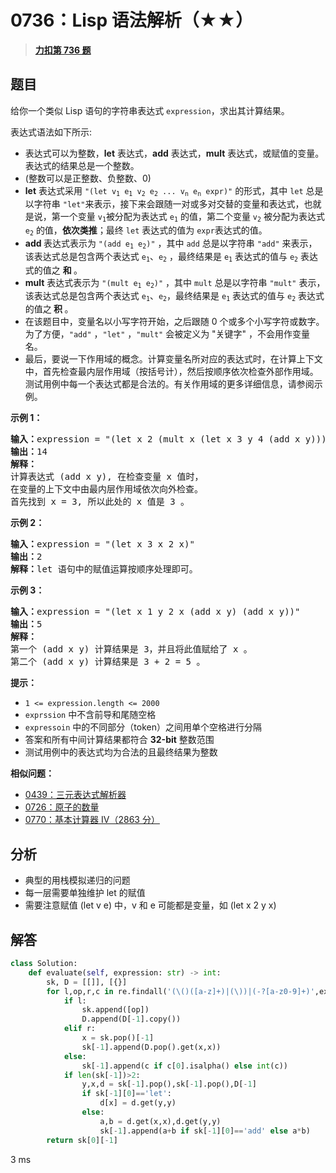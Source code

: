 # 0736：Lisp 语法解析（★★）


> <u>**[力扣第 736 题](https://leetcode.cn/problems/parse-lisp-expression/)**</u>

## 题目

<p>给你一个类似 Lisp 语句的字符串表达式 <code>expression</code>，求出其计算结果。</p>

<p>表达式语法如下所示:</p>

<ul>
<li>表达式可以为整数，<strong>let</strong> 表达式，<strong>add</strong> 表达式，<strong>mult</strong> 表达式，或赋值的变量。表达式的结果总是一个整数。</li>
<li>(整数可以是正整数、负整数、0)</li>
<li><strong>let</strong> 表达式采用 <code>"(let v<sub>1</sub> e<sub>1</sub> v<sub>2</sub> e<sub>2</sub> ... v<sub>n</sub> e<sub>n</sub> expr)"</code> 的形式，其中 <code>let</code> 总是以字符串 <code>"let"</code>来表示，接下来会跟随一对或多对交替的变量和表达式，也就是说，第一个变量 <code>v<sub>1</sub></code>被分配为表达式 <code>e<sub>1</sub></code> 的值，第二个变量 <code>v<sub>2</sub></code> 被分配为表达式 <code>e<sub>2</sub></code> 的值，<strong>依次类推</strong>；最终 <code>let</code> 表达式的值为 <code>expr</code>表达式的值。</li>
<li><strong>add </strong>表达式表示为 <code>"(add e<sub>1</sub> e<sub>2</sub>)"</code> ，其中 <code>add</code> 总是以字符串 <code>"add"</code> 来表示，该表达式总是包含两个表达式 <code>e<sub>1</sub></code>、<code>e<sub>2</sub></code> ，最终结果是 <code>e<sub>1</sub></code> 表达式的值与 <code>e<sub>2</sub></code> 表达式的值之 <strong>和 </strong>。</li>
<li><strong>mult</strong> 表达式表示为 <code>"(mult e<sub>1</sub> e<sub>2</sub>)"</code> ，其中 <code>mult</code> 总是以字符串 <code>"mult"</code> 表示，该表达式总是包含两个表达式 <code>e<sub>1</sub></code>、<code>e<sub>2</sub></code>，最终结果是 <code>e<sub>1</sub></code> 表达式的值与 <code>e<sub>2</sub></code> 表达式的值之<strong> 积 </strong>。</li>
<li>在该题目中，变量名以小写字符开始，之后跟随 0 个或多个小写字符或数字。为了方便，<code>"add"</code> ，<code>"let"</code> ，<code>"mult"</code> 会被定义为 "关键字" ，不会用作变量名。</li>
<li>最后，要说一下作用域的概念。计算变量名所对应的表达式时，在计算上下文中，首先检查最内层作用域（按括号计），然后按顺序依次检查外部作用域。测试用例中每一个表达式都是合法的。有关作用域的更多详细信息，请参阅示例。</li>
</ul>


<p><strong>示例 1：</strong></p>

<pre>
<strong>输入：</strong>expression = "(let x 2 (mult x (let x 3 y 4 (add x y))))"
<strong>输出：</strong>14
<strong>解释：</strong>
计算表达式 (add x y), 在检查变量 x 值时，
在变量的上下文中由最内层作用域依次向外检查。
首先找到 x = 3, 所以此处的 x 值是 3 。
</pre>

<p><strong>示例 2：</strong></p>

<pre>
<strong>输入：</strong>expression = "(let x 3 x 2 x)"
<strong>输出：</strong>2
<strong>解释：</strong>let 语句中的赋值运算按顺序处理即可。
</pre>

<p><strong>示例 3：</strong></p>

<pre>
<strong>输入：</strong>expression = "(let x 1 y 2 x (add x y) (add x y))"
<strong>输出：</strong>5
<strong>解释：</strong>
第一个 (add x y) 计算结果是 3，并且将此值赋给了 x 。
第二个 (add x y) 计算结果是 3 + 2 = 5 。
</pre>


<p><strong>提示：</strong></p>

<ul>
<li><code>1 &lt;= expression.length &lt;= 2000</code></li>
<li><code>exprssion</code> 中不含前导和尾随空格</li>
<li><code>expressoin</code> 中的不同部分（token）之间用单个空格进行分隔</li>
<li>答案和所有中间计算结果都符合 <strong>32-bit</strong> 整数范围</li>
<li>测试用例中的表达式均为合法的且最终结果为整数</li>
</ul>


**相似问题：**
- [0439：三元表达式解析器](/leetcode/0439)
- [0726：原子的数量](/leetcode/0726)
- [0770：基本计算器 IV（2863 分）](/leetcode/0770)


## 分析

- 典型的用栈模拟递归的问题
- 每一层需要单独维护 let 的赋值
- 需要注意赋值 (let v e) 中，v 和 e 可能都是变量，如 (let x 2 y x)

## 解答

```python
class Solution:
    def evaluate(self, expression: str) -> int:
        sk, D = [[]], [{}]
        for l,op,r,c in re.findall('(\()([a-z]+)|(\))|(-?[a-z0-9]+)',expression):
            if l:
                sk.append([op])
                D.append(D[-1].copy())
            elif r:
                x = sk.pop()[-1]
                sk[-1].append(D.pop().get(x,x))
            else:
                sk[-1].append(c if c[0].isalpha() else int(c))
            if len(sk[-1])>2:
                y,x,d = sk[-1].pop(),sk[-1].pop(),D[-1]
                if sk[-1][0]=='let':
                    d[x] = d.get(y,y)
                else:
                    a,b = d.get(x,x),d.get(y,y)
                    sk[-1].append(a+b if sk[-1][0]=='add' else a*b)
        return sk[0][-1]
```
3 ms

